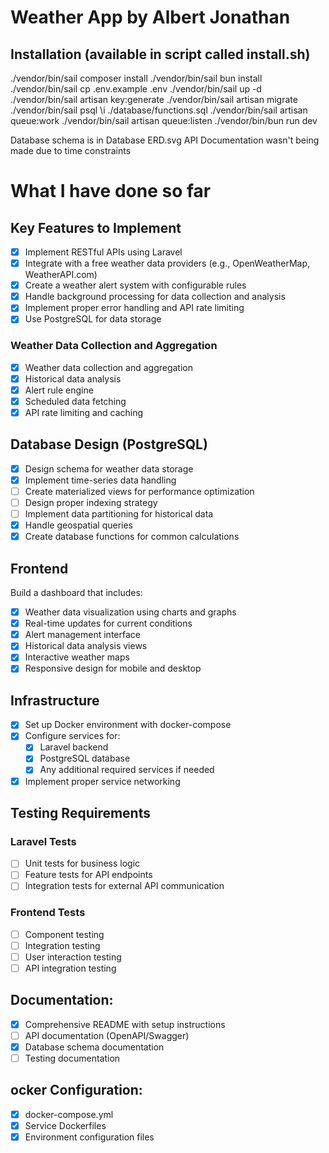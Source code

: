 # Weather App by Albert Jonathan

## Installation (available in script called install.sh)
./vendor/bin/sail composer install
./vendor/bin/sail bun install
./vendor/bin/sail cp .env.example .env 
./vendor/bin/sail up -d
./vendor/bin/sail artisan key:generate
./vendor/bin/sail artisan migrate
./vendor/bin/sail psql \i ./database/functions.sql
./vendor/bin/sail artisan queue:work
./vendor/bin/sail artisan queue:listen
./vendor/bin/bun run dev

Database schema is in Database ERD.svg
API Documentation wasn't being made due to time constraints


# What I have done so far

## Key Features to Implement
- [X] Implement RESTful APIs using Laravel
- [X] Integrate with a free weather data providers (e.g., OpenWeatherMap, WeatherAPI.com)
- [X] Create a weather alert system with configurable rules
- [X] Handle background processing for data collection and analysis
- [X] Implement proper error handling and API rate limiting
- [X] Use PostgreSQL for data storage

### Weather Data Collection and Aggregation
- [X] Weather data collection and aggregation
- [X] Historical data analysis
- [X] Alert rule engine
- [X] Scheduled data fetching
- [X] API rate limiting and caching

## Database Design (PostgreSQL)
- [X] Design schema for weather data storage
- [X] Implement time-series data handling
- [ ] Create materialized views for performance optimization
- [ ] Design proper indexing strategy
- [ ] Implement data partitioning for historical data
- [X] Handle geospatial queries
- [X] Create database functions for common calculations

## Frontend
Build a dashboard that includes:
- [X] Weather data visualization using charts and graphs
- [X] Real-time updates for current conditions
- [X] Alert management interface
- [X] Historical data analysis views
- [x] Interactive weather maps
- [x] Responsive design for mobile and desktop

## Infrastructure
- [X] Set up Docker environment with docker-compose
- [X] Configure services for:
  - [X] Laravel backend
  - [X] PostgreSQL database
  - [X] Any additional required services if needed
- [X] Implement proper service networking

## Testing Requirements

### Laravel Tests
- [ ] Unit tests for business logic
- [ ] Feature tests for API endpoints
- [ ] Integration tests for external API communication

### Frontend Tests
- [ ] Component testing
- [ ] Integration testing
- [ ] User interaction testing
- [ ] API integration testing

## Documentation:
- [X] Comprehensive README with setup instructions
- [ ] API documentation (OpenAPI/Swagger)
- [X] Database schema documentation
- [ ] Testing documentation
## ocker Configuration:
- [X] docker-compose.yml
- [X] Service Dockerfiles
- [X] Environment configuration files